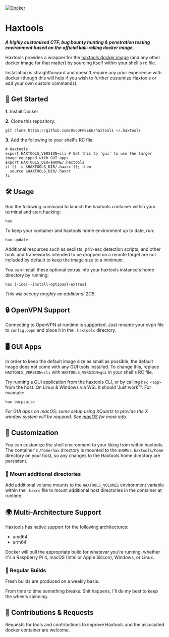 [![Docker](https://github.com/0xC0FFEEEE/haxtools/actions/workflows/docker-ci.yml/badge.svg)](https://github.com/0xC0FFEEEE/haxtools/actions/workflows/docker-ci.yml)
# Haxtools

***A highly customised CTF, bug bounty hunting & penetration testing environment based on the official kali-rolling docker image.***

Haxtools provides a wrapper for the [haxtools docker image](https://hub.docker.com/repository/docker/infosux/haxtools/general) (and any other docker image for that matter) by sourcing itself within your shell's rc file.

Installation is straightforward and doesn't require any prior experience with docker (though this will help if you wish to further customize Haxtools or add your own custom commands).

## 🚀 Get Started
**1.** Install Docker

**2.** Clone this repository:
```
git clone https://github.com/0xC0FFEEEE/haxtools ~/.haxtools
```

**3.** Add the following to your shell's RC file:
```
# Haxtools
export HAXTOOLS_VERSION=cli # Set this to 'gui' to use the larger image equipped with GUI apps
export HAXTOOLS_DIR=$HOME/.haxtools
if [[ -s $HAXTOOLS_DIR/.haxrc ]]; then
  source $HAXTOOLS_DIR/.haxrc
fi
```

## 🛠️ Usage

Run the following command to launch the haxtools container within your terminal and start hacking:

```
hax
```

To keep your container and haxtools home environment up to date, run:

```
hax update
```

Additional resources such as seclists, priv-esc detection scripts, and other tools and frameworks intended to be dropped on a remote target are not included by default to keep the image size to a minimum.

You can install these optional extras into your haxtools instance's home directory by running:

```
hax [-ioe|--install-optional-extras]
```
*This will occupy roughly an additional 2GB*.

## 🔒 OpenVPN Support

Connecting to OpenVPN at runtime is supported. Just rename your ovpn file to `config.ovpn` and place it in the `.haxtools` directory.

## 🖥️ GUI Apps

In order to keep the default image size as small as possible, the default image does not come with any GUI tools installed. To change this, replace `HAXTOOLS_VERSION=cli` with `HAXTOOLS_VERSION=gui` in your shell's RC file.

Try running a GUI application from the haxtools CLI, or by calling `hax <app>` from the host. On Linux & Windows via WSL it should 'Just work™'. For example:

```
hax burpsuite
```

*For GUI apps on macOS; some setup using XQuartz to provide the X window system will be required. See [macOS](docs/macOS.md) for more info.*

## 🔧 Customization

You can customize the shell environment to your liking from within haxtools. The container's `/home/hax` directory is mounted to the `$HOME/.haxtools/home` directory on your host, so any changes to the Haxtools home directory are persistent.

### 📂 Mount additional directories

Add additional volume mounts to the `HAXTOOLS_VOLUMES` environment variable within the `.haxrc` file to mount additional host directories in the container at runtime.

## 🌍 Multi-Architecture Support

Haxtools has native support for the following architectures:

* amd64
* arm64

Docker will pull the appropriate build for whatever you're running, whether it's a Raspberry Pi 4, macOS (Intel or Apple Silicon), Windows, or Linux.

### 🔄 Regular Builds

Fresh builds are produced on a weekly basis.

From time to time something breaks. Shit happens, I'll do my best to keep the wheels spinning.

## 🤝 Contributions & Requests

Requests for tools and contributions to improve Haxtools and the associated docker container are welcome.
